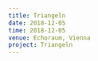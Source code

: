 ```yaml
---
title: Triangeln
date: 2018-12-05
time: 2018-12-05
venue: Echoraum, Vienna
project: Triangeln
---
```



